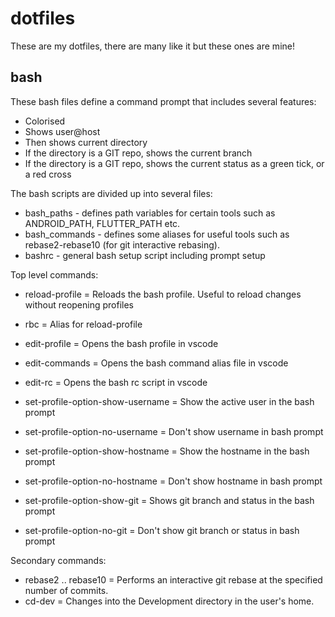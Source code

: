 # dotfiles
These are my dotfiles, there are many like it but these ones are mine!

## bash

These bash files define a command prompt that includes several features:
* Colorised
* Shows user@host
* Then shows current directory
* If the directory is a GIT repo, shows the current branch
* If the directory is a GIT repo, shows the current status as a green tick, or a red cross

The bash scripts are divided up into several files:

* bash_paths - defines path variables for certain tools such as ANDROID_PATH, FLUTTER_PATH etc.
* bash_commands - defines some aliases for useful tools such as rebase2-rebase10 (for git interactive rebasing).
* bashrc - general bash setup script including prompt setup

Top level commands:
* reload-profile = Reloads the bash profile. Useful to reload changes without reopening profiles
* rbc = Alias for reload-profile
* edit-profile = Opens the bash profile in vscode
* edit-commands = Opens the bash command alias file in vscode
* edit-rc = Opens the bash rc script in vscode

* set-profile-option-show-username = Show the active user in the bash prompt
* set-profile-option-no-username = Don't show username in bash prompt
* set-profile-option-show-hostname = Show the hostname in the bash prompt
* set-profile-option-no-hostname = Don't show hostname in bash prompt
* set-profile-option-show-git = Shows git branch and status in the bash prompt
* set-profile-option-no-git = Don't show git branch or status in bash prompt

Secondary commands:
* rebase2 .. rebase10 = Performs an interactive git rebase at the specified number of commits.
* cd-dev = Changes into the Development directory in the user's home.
